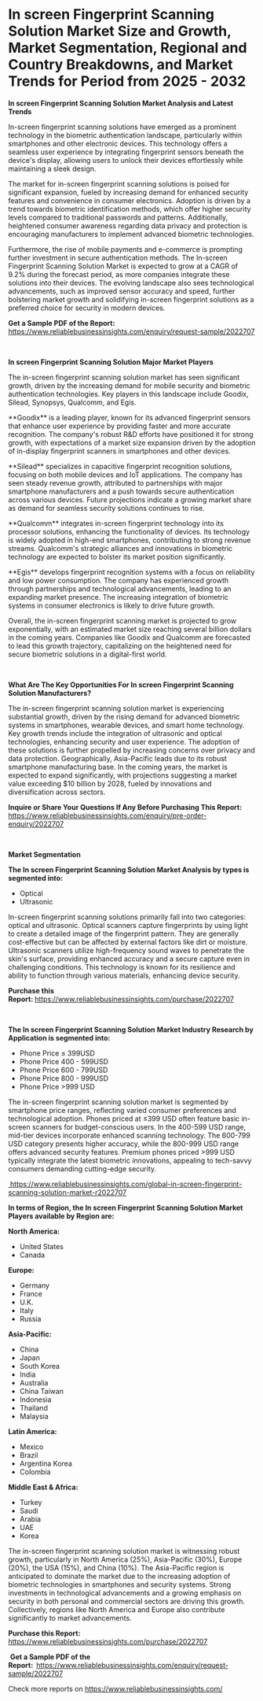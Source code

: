 <p><h1>In screen Fingerprint Scanning Solution Market Size and Growth, Market Segmentation, Regional and Country Breakdowns, and Market Trends for Period from 2025 -  2032</h1></p><p><strong>In screen Fingerprint Scanning Solution Market Analysis and Latest Trends</strong></p>
<p><p>In-screen fingerprint scanning solutions have emerged as a prominent technology in the biometric authentication landscape, particularly within smartphones and other electronic devices. This technology offers a seamless user experience by integrating fingerprint sensors beneath the device's display, allowing users to unlock their devices effortlessly while maintaining a sleek design.</p><p>The market for in-screen fingerprint scanning solutions is poised for significant expansion, fueled by increasing demand for enhanced security features and convenience in consumer electronics. Adoption is driven by a trend towards biometric identification methods, which offer higher security levels compared to traditional passwords and patterns. Additionally, heightened consumer awareness regarding data privacy and protection is encouraging manufacturers to implement advanced biometric technologies.</p><p>Furthermore, the rise of mobile payments and e-commerce is prompting further investment in secure authentication methods. The In-screen Fingerprint Scanning Solution Market is expected to grow at a CAGR of 9.2% during the forecast period, as more companies integrate these solutions into their devices. The evolving landscape also sees technological advancements, such as improved sensor accuracy and speed, further bolstering market growth and solidifying in-screen fingerprint solutions as a preferred choice for security in modern devices.</p></p>
<p><strong>Get a Sample PDF of the Report:&nbsp;</strong> <a href="https://www.reliablebusinessinsights.com/enquiry/request-sample/2022707?utm_campaign=3032&utm_medium=2&utm_source=Github&utm_content=ia&utm_term=29032025&utm_id=in-screen-fingerprint-scanning-solution">https://www.reliablebusinessinsights.com/enquiry/request-sample/2022707</a></p>
<p>&nbsp;</p>
<p><strong>In screen Fingerprint Scanning Solution Major Market Players</strong></p>
<p><p>The in-screen fingerprint scanning solution market has seen significant growth, driven by the increasing demand for mobile security and biometric authentication technologies. Key players in this landscape include Goodix, Silead, Synopsys, Qualcomm, and Egis.</p><p>**Goodix** is a leading player, known for its advanced fingerprint sensors that enhance user experience by providing faster and more accurate recognition. The company's robust R&D efforts have positioned it for strong growth, with expectations of a market size expansion driven by the adoption of in-display fingerprint scanners in smartphones and other devices.</p><p>**Silead** specializes in capacitive fingerprint recognition solutions, focusing on both mobile devices and IoT applications. The company has seen steady revenue growth, attributed to partnerships with major smartphone manufacturers and a push towards secure authentication across various devices. Future projections indicate a growing market share as demand for seamless security solutions continues to rise.</p><p>**Qualcomm** integrates in-screen fingerprint technology into its processor solutions, enhancing the functionality of devices. Its technology is widely adopted in high-end smartphones, contributing to strong revenue streams. Qualcomm's strategic alliances and innovations in biometric technology are expected to bolster its market position significantly.</p><p>**Egis** develops fingerprint recognition systems with a focus on reliability and low power consumption. The company has experienced growth through partnerships and technological advancements, leading to an expanding market presence. The increasing integration of biometric systems in consumer electronics is likely to drive future growth.</p><p>Overall, the in-screen fingerprint scanning market is projected to grow exponentially, with an estimated market size reaching several billion dollars in the coming years. Companies like Goodix and Qualcomm are forecasted to lead this growth trajectory, capitalizing on the heightened need for secure biometric solutions in a digital-first world.</p></p>
<p>&nbsp;</p>
<p><strong>What Are The Key Opportunities For In screen Fingerprint Scanning Solution Manufacturers?</strong></p>
<p><p>The in-screen fingerprint scanning solution market is experiencing substantial growth, driven by the rising demand for advanced biometric systems in smartphones, wearable devices, and smart home technology. Key growth trends include the integration of ultrasonic and optical technologies, enhancing security and user experience. The adoption of these solutions is further propelled by increasing concerns over privacy and data protection. Geographically, Asia-Pacific leads due to its robust smartphone manufacturing base. In the coming years, the market is expected to expand significantly, with projections suggesting a market value exceeding $10 billion by 2028, fueled by innovations and diversification across sectors.</p></p>
<p><strong>Inquire or Share Your Questions If Any Before Purchasing This Report:</strong> <a href="https://www.reliablebusinessinsights.com/enquiry/pre-order-enquiry/2022707?utm_campaign=3032&utm_medium=2&utm_source=Github&utm_content=ia&utm_term=29032025&utm_id=in-screen-fingerprint-scanning-solution">https://www.reliablebusinessinsights.com/enquiry/pre-order-enquiry/2022707</a></p>
<p>&nbsp;</p>
<p><strong>Market Segmentation</strong></p>
<p><strong>The In screen Fingerprint Scanning Solution Market Analysis by types is segmented into:</strong></p>
<p><ul><li>Optical</li><li>Ultrasonic</li></ul></p>
<p><p>In-screen fingerprint scanning solutions primarily fall into two categories: optical and ultrasonic. Optical scanners capture fingerprints by using light to create a detailed image of the fingerprint pattern. They are generally cost-effective but can be affected by external factors like dirt or moisture. Ultrasonic scanners utilize high-frequency sound waves to penetrate the skin's surface, providing enhanced accuracy and a secure capture even in challenging conditions. This technology is known for its resilience and ability to function through various materials, enhancing device security.</p></p>
<p><strong>Purchase this Report:&nbsp;</strong><a href="https://www.reliablebusinessinsights.com/purchase/2022707?utm_campaign=3032&utm_medium=2&utm_source=Github&utm_content=ia&utm_term=29032025&utm_id=in-screen-fingerprint-scanning-solution">https://www.reliablebusinessinsights.com/purchase/2022707</a></p>
<p>&nbsp;</p>
<p><strong>The In screen Fingerprint Scanning Solution Market Industry Research by Application is segmented into:</strong></p>
<p><ul><li>Phone Price ≤ 399USD</li><li>Phone Price 400 - 599USD</li><li>Phone Price 600 - 799USD</li><li>Phone Price 800 - 999USD</li><li>Phone Price >999 USD</li></ul></p>
<p><p>The in-screen fingerprint scanning solution market is segmented by smartphone price ranges, reflecting varied consumer preferences and technological adoption. Phones priced at ≤399 USD often feature basic in-screen scanners for budget-conscious users. In the 400-599 USD range, mid-tier devices incorporate enhanced scanning technology. The 600-799 USD category presents higher accuracy, while the 800-999 USD range offers advanced security features. Premium phones priced >999 USD typically integrate the latest biometric innovations, appealing to tech-savvy consumers demanding cutting-edge security.</p></p>
<p><a href="https://www.reliablebusinessinsights.com/global-in-screen-fingerprint-scanning-solution-market-r2022707?utm_campaign=3032&utm_medium=2&utm_source=Github&utm_content=ia&utm_term=29032025&utm_id=in-screen-fingerprint-scanning-solution">&nbsp;https://www.reliablebusinessinsights.com/global-in-screen-fingerprint-scanning-solution-market-r2022707</a></p>
<p><strong>In terms of Region, the In screen Fingerprint Scanning Solution Market Players available by Region are:</strong></p>
<p>
    <p> <strong> North America: </strong>
        <ul>
            <li>United States</li>
            <li>Canada</li>
        </ul>
        </p> 
    <p> <strong> Europe: </strong>
        <ul>
            <li>Germany</li>
            <li>France</li>
            <li>U.K.</li>
            <li>Italy</li>
            <li>Russia</li>
        </ul>
        </p> 
    <p> <strong> Asia-Pacific: </strong>
        <ul>
            <li>China</li>
            <li>Japan</li>
            <li>South Korea</li>
            <li>India</li>
            <li>Australia</li>
            <li>China Taiwan</li>
            <li>Indonesia</li>
            <li>Thailand</li>
            <li>Malaysia</li>
        </ul>
        </p> 
    <p> <strong> Latin America: </strong>
        <ul>
            <li>Mexico</li>
            <li>Brazil</li>
            <li>Argentina Korea</li>
            <li>Colombia</li>
        </ul>
        </p> 
    <p> <strong> Middle East & Africa: </strong>
        <ul>
            <li>Turkey</li>
            <li>Saudi</li>
            <li>Arabia</li>
            <li>UAE</li>
            <li>Korea</li>
        </ul>
    </p>
    </p>
<p><p>The in-screen fingerprint scanning solution market is witnessing robust growth, particularly in North America (25%), Asia-Pacific (30%), Europe (20%), the USA (15%), and China (10%). The Asia-Pacific region is anticipated to dominate the market due to the increasing adoption of biometric technologies in smartphones and security systems. Strong investments in technological advancements and a growing emphasis on security in both personal and commercial sectors are driving this growth. Collectively, regions like North America and Europe also contribute significantly to market advancements.</p></p>
<p><strong>Purchase this Report: </strong><a href="https://www.reliablebusinessinsights.com/purchase/2022707?utm_campaign=3032&utm_medium=2&utm_source=Github&utm_content=ia&utm_term=29032025&utm_id=in-screen-fingerprint-scanning-solution">https://www.reliablebusinessinsights.com/purchase/2022707</a></p>
<p>&nbsp;<strong>Get a Sample PDF of the Report:&nbsp;&nbsp;</strong><a href="https://www.reliablebusinessinsights.com/enquiry/request-sample/2022707?utm_campaign=3032&utm_medium=2&utm_source=Github&utm_content=ia&utm_term=29032025&utm_id=in-screen-fingerprint-scanning-solution">https://www.reliablebusinessinsights.com/enquiry/request-sample/2022707</a></p>
<p><strong></strong></p>
<p>Check more reports on <a href="https://www.reliablebusinessinsights.com/?utm_campaign=3032&utm_medium=2&utm_source=Github&utm_content=ia&utm_term=29032025&utm_id=in-screen-fingerprint-scanning-solution">https://www.reliablebusinessinsights.com/</a></p>